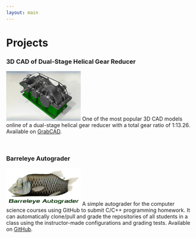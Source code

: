 ```yaml
---
layout: main
---
```


# Projects

### 3D CAD of Dual-Stage Helical Gear Reducer

<img class="list-img-left" width="200" src="assets/images/dual_stage_helical_gear_reducer.gif"/> One of the most popular 3D CAD models online of a dual-stage helical gear reducer with a total gear ratio of 1:13.26. Available on [GrabCAD](https://grabcad.com/library/dual-stage-helical-gear-reducer-1).

&nbsp;
&nbsp;
&nbsp;

### Barreleye Autograder

<img class="list-img-right" width="200" src="assets/images/barreleye-autograder.jpg"/> A simple autograder for the computer science courses using GitHub to submit C/C++ programming homework. It can automatically clone/pull and grade the repositories of all students in a class using the instructor-made configurations and grading tests. Available on [GitHub](https://github.com/xinchaosong/barreleye-autograder).

&nbsp;
